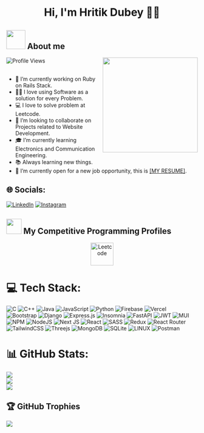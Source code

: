 
<br><br>

<h1 align="center">Hi, I'm Hritik Dubey 👋👋</h1>


## <picture><img src="https://i.ibb.co/tHSJ4LT/about-me.gif" width="50px"></picture> About me

<picture><img align="right" src="https://i.ibb.co/xgxVqVh/Right-Side.gif" width="250px"></picture>
![Profile Views](https://komarev.com/ghpvc/?username=hritdubey2003&abbreviated=true&label=Profile+Views)
<br><br>

- 🔭 I’m currently working on Ruby on Rails Stack.
- 👨‍💻 I love using Software as a solution for every Problem.
- 💻 I love to solve problem at Leetcode.
- 👯 I’m looking to collaborate on Projects related to Website Development.
- 🎓 I’m currently learning Electronics and Communication Engineering.
- 📚 Always learning new things.
- 💼 I’m currently open for a new job opportunity, this is <a href="[https://drive.google.com/file/d/1cgDSuucpt5acnpuw_YbaOuvsN9zQ4vhc/view](https://drive.google.com/file/d/1Lr6FeAV52kQ0fXLy9QccyxBKc3W_UpWj/view?usp=sharing)">[MY RESUME]</a>.

## 🌐 Socials:

[![LinkedIn](https://img.shields.io/badge/LinkedIn-%230077B5.svg?logo=linkedin&logoColor=white)](https://www.linkedin.com/in/hritik-dubey-601443238/) [![Instagram](https://img.shields.io/badge/Instagram-%23E4405F.svg?logo=Instagram&logoColor=white)](https://instagram.com/hritikdubey2003) 

## <picture><img src="" width="40"></picture> My Competitive Programming Profiles

<p align="center">
  <a href="https://leetcode.com/ChampInvincible07/"><img src="https://upload.wikimedia.org/wikipedia/commons/8/8e/LeetCode_Logo_1.png" alt="Leetcode" width="60" height="60"></a>
</p>

# 💻 Tech Stack:

![C](https://img.shields.io/badge/c-%2300599C.svg?style=plastic&logo=c&logoColor=white) ![C++](https://img.shields.io/badge/c++-%2300599C.svg?style=plastic&logo=c%2B%2B&logoColor=white) ![Java](https://img.shields.io/badge/java-%23ED8B00.svg?style=plastic&logo=java&logoColor=white) ![JavaScript](https://img.shields.io/badge/javascript-%23323330.svg?style=plastic&logo=javascript&logoColor=%23F7DF1E) ![Python](https://img.shields.io/badge/python-3670A0?style=plastic&logo=python&logoColor=ffdd54) ![Firebase](https://img.shields.io/badge/firebase-%23039BE5.svg?style=plastic&logo=firebase) ![Vercel](https://img.shields.io/badge/vercel-%23000000.svg?style=plastic&logo=vercel&logoColor=white) ![Bootstrap](https://img.shields.io/badge/bootstrap-%23563D7C.svg?style=plastic&logo=bootstrap&logoColor=white) ![Django](https://img.shields.io/badge/django-%23092E20.svg?style=plastic&logo=django&logoColor=white) ![Express.js](https://img.shields.io/badge/express.js-%23404d59.svg?style=plastic&logo=express&logoColor=%2361DAFB) ![Insomnia](https://img.shields.io/badge/Insomnia-black?style=plastic&logo=insomnia&logoColor=5849BE) ![FastAPI](https://img.shields.io/badge/FastAPI-005571?style=plastic&logo=fastapi) ![JWT](https://img.shields.io/badge/JWT-black?style=plastic&logo=JSON%20web%20tokens) ![MUI](https://img.shields.io/badge/MUI-%230081CB.svg?style=plastic&logo=material-ui&logoColor=white) ![NPM](https://img.shields.io/badge/NPM-%23000000.svg?style=plastic&logo=npm&logoColor=white) ![NodeJS](https://img.shields.io/badge/node.js-6DA55F?style=plastic&logo=node.js&logoColor=white) ![Next JS](https://img.shields.io/badge/Next-black?style=plastic&logo=next.js&logoColor=white) ![React](https://img.shields.io/badge/react-%2320232a.svg?style=plastic&logo=react&logoColor=%2361DAFB) ![SASS](https://img.shields.io/badge/SASS-hotpink.svg?style=plastic&logo=SASS&logoColor=white) ![Redux](https://img.shields.io/badge/redux-%23593d88.svg?style=plastic&logo=redux&logoColor=white) ![React Router](https://img.shields.io/badge/React_Router-CA4245?style=plastic&logo=react-router&logoColor=white) ![TailwindCSS](https://img.shields.io/badge/tailwindcss-%2338B2AC.svg?style=plastic&logo=tailwind-css&logoColor=white) ![Threejs](https://img.shields.io/badge/threejs-black?style=plastic&logo=three.js&logoColor=white) ![MongoDB](https://img.shields.io/badge/MongoDB-%234ea94b.svg?style=plastic&logo=mongodb&logoColor=white) ![SQLite](https://img.shields.io/badge/sqlite-%2307405e.svg?style=plastic&logo=sqlite&logoColor=white) ![LINUX](https://img.shields.io/badge/Linux-FCC624?style=plastic&logo=linux&logoColor=black) ![Postman](https://img.shields.io/badge/Postman-FF6C37?style=plastic&logo=postman&logoColor=white)

# 📊 GitHub Stats:

![](https://github-readme-streak-stats.herokuapp.com/?user=hritdubey2003&theme=dark)<br/>
![](https://github-readme-stats.vercel.app/api?username=hritdubey2003&show_icons=true&theme=dark)<br/>
![](https://github-readme-stats.vercel.app/api/top-langs/?username=hritdubey2003&theme=dark&hide_border=false&include_all_commits=true&count_private=true&layout=compact)

## 🏆 GitHub Trophies

![](https://github-profile-trophy.vercel.app/?username=hritdubey2003&theme=radical&no-frame=false&no-bg=false&margin-w=4)


